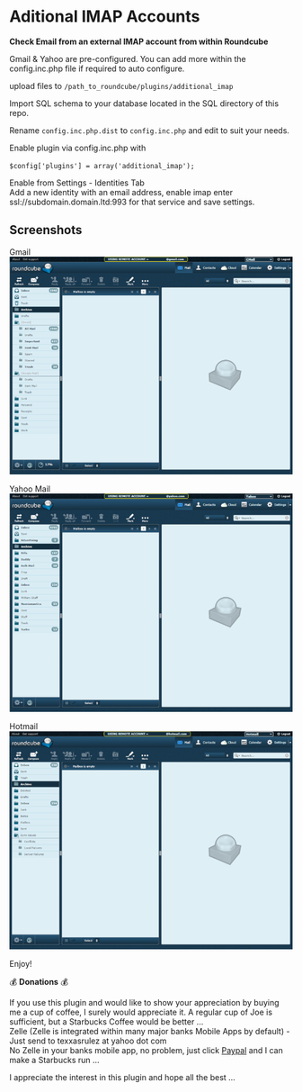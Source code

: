 # Aditional IMAP Accounts   

**Check Email from an external IMAP account from within Roundcube**  

Gmail & Yahoo are pre-configured. You can add more within the config.inc.php file if required to auto configure.  

upload files to `/path_to_roundcube/plugins/additional_imap`  

Import SQL schema to your database located in the SQL directory of this repo.  

Rename `config.inc.php.dist` to `config.inc.php` and edit to suit your needs.  

Enable plugin via config.inc.php with

`$config['plugins'] = array('additional_imap');`

Enable from Settings - Identities Tab  
Add a new identity with an email address, enable imap enter ssl://subdomain.domain.ltd:993 for that service and save settings.


Screenshots
-----------

Gmail  
![Alt text](./screenshots/gmail_additional_imap.png?raw=true "GMail Inbox")

Yahoo Mail  
![Alt text](./screenshots/yahoo_additional_imap.png?raw=true "Yahoo Mail Inbox")

Hotmail  
![Alt text](./screenshots/hotmail_additional_imap.png?raw=true "Hotmail Inbox")


Enjoy!  

:moneybag: **Donations** :moneybag:  

If you use this plugin and would like to show your appreciation by buying me a cup of coffee, I surely would appreciate it. A regular cup of Joe is sufficient, but a Starbucks Coffee would be better ... \
Zelle (Zelle is integrated within many major banks Mobile Apps by default) - Just send to texxasrulez at yahoo dot com \
No Zelle in your banks mobile app, no problem, just click [Paypal](https://paypal.me/texxasrulez?locale.x=en_US) and I can make a Starbucks run ...

I appreciate the interest in this plugin and hope all the best ...

